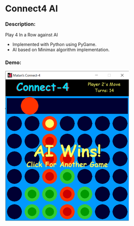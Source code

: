 # Connect4 AI
### Description:
Play 4 In a Row against AI
- Implemented with Python using PyGame.
- AI based on Minimax algorithm implementation.

### Demo:
<img src="https://github.com/matanbt/Connect4-AI/blob/master/img/demo.png" width=400>




